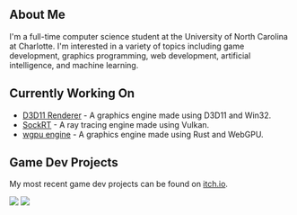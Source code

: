 ## About Me
I'm a full-time computer science student at the University of North Carolina at Charlotte. I'm interested in a variety of topics including game development, graphics programming, web development, artificial intelligence, and machine learning.

## Currently Working On
* [D3D11 Renderer](https://github.com/odesai840/D3D11-Renderer) - A graphics engine made using D3D11 and Win32.
* [SockRT](https://github.com/odesai840/SockRT) - A ray tracing engine made using Vulkan.
* [wgpu engine](https://github.com/odesai840/wgpu-engine) - A graphics engine made using Rust and WebGPU.

## Game Dev Projects
My most recent game dev projects can be found on [itch.io](https://sock8416.itch.io/).

![](https://github-readme-stats.vercel.app/api?username=odesai840)
![](https://github-readme-stats.vercel.app/api/top-langs/?username=odesai840&show_icons=true&locale=en&layout=compact)
